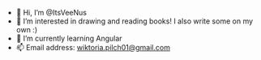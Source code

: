 - 👋 Hi, I’m @ItsVeeNus
- 👀 I’m interested in drawing and reading books! I also write some on my own :)
- 🌱 I’m currently learning Angular
- 📫 Email address: wiktoria.pilch01@gmail.com

<!---
ItsVeeNus/ItsVeeNus is a ✨ special ✨ repository because its `README.md` (this file) appears on your GitHub profile.
You can click the Preview link to take a look at your changes.
--->
